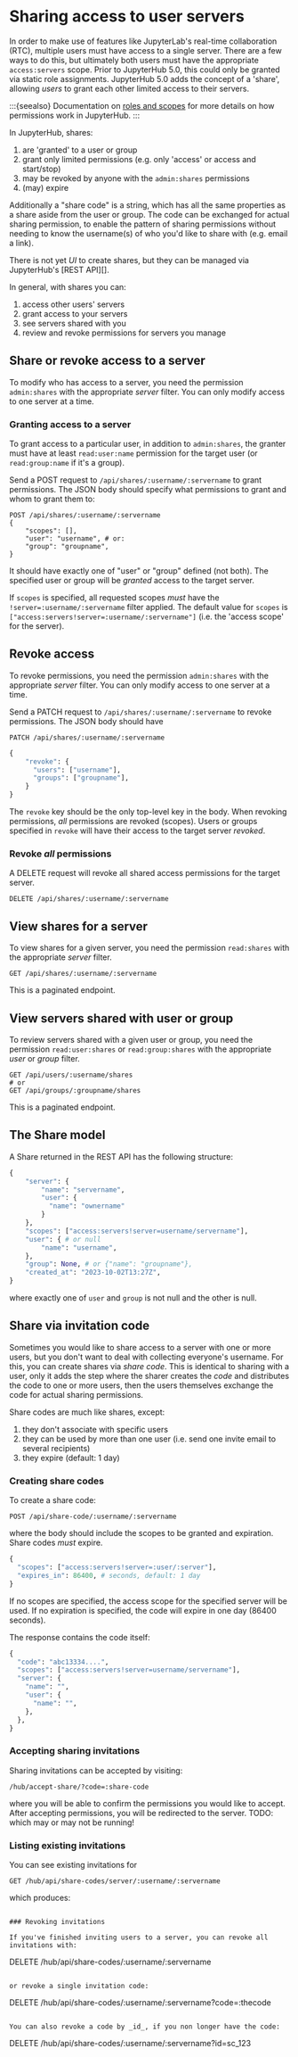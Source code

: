 # Sharing access to user servers

In order to make use of features like JupyterLab's real-time collaboration (RTC), multiple users must have access to a single server.
There are a few ways to do this, but ultimately both users must have the appropriate `access:servers` scope.
Prior to JupyterHub 5.0, this could only be granted via static role assignments.
JupyterHub 5.0 adds the concept of a 'share', allowing _users_ to grant each other limited access to their servers.

:::{seealso}
Documentation on [roles and scopes](rbac) for more details on how permissions work in JupyterHub.
:::

In JupyterHub, shares:

1. are 'granted' to a user or group
2. grant only limited permissions (e.g. only 'access' or access and start/stop)
3. may be revoked by anyone with the `admin:shares` permissions
4. (may) expire

Additionally a "share code" is a string, which has all the same properties as a share aside from the user or group.
The code can be exchanged for actual sharing permission, to enable the pattern of sharing permissions without needing to know the username(s) of who you'd like to share with (e.g. email a link).

There is not yet _UI_ to create shares, but they can be managed via JupyterHub's [REST API][].

In general, with shares you can:

1. access other users' servers
2. grant access to your servers
3. see servers shared with you
4. review and revoke permissions for servers you manage

## Share or revoke access to a server

To modify who has access to a server, you need the permission `admin:shares` with the appropriate _server_ filter.
You can only modify access to one server at a time.

### Granting access to a server

To grant access to a particular user, in addition to `admin:shares`, the granter must have at least `read:user:name` permission for the target user (or `read:group:name` if it's a group).

Send a POST request to `/api/shares/:username/:servername` to grant permissions.
The JSON body should specify what permissions to grant and whom to grant them to:

```
POST /api/shares/:username/:servername
{
    "scopes": [],
    "user": "username", # or:
    "group": "groupname",
}
```

It should have exactly one of "user" or "group" defined (not both).
The specified user or group will be _granted_ access to the target server.

If `scopes` is specified, all requested scopes _must_ have the `!server=:username/:servername` filter applied.
The default value for `scopes` is `["access:servers!server=:username/:servername"]` (i.e. the 'access scope' for the server).

## Revoke access

To revoke permissions, you need the permission `admin:shares` with the appropriate _server_ filter.
You can only modify access to one server at a time.

Send a PATCH request to `/api/shares/:username/:servername` to revoke permissions.
The JSON body should have

```
PATCH /api/shares/:username/:servername
```

```python
{
    "revoke": {
      "users": ["username"],
      "groups": ["groupname"],
    }
}
```

The `revoke` key should be the only top-level key in the body.
When revoking permissions, _all_ permissions are revoked (scopes).
Users or groups specified in `revoke` will have their access to the target server _revoked_.

### Revoke _all_ permissions

A DELETE request will revoke all shared access permissions for the target server.

```
DELETE /api/shares/:username/:servername
```

## View shares for a server

To view shares for a given server, you need the permission `read:shares` with the appropriate _server_ filter.

```
GET /api/shares/:username/:servername
```

This is a paginated endpoint.

## View servers shared with user or group

To review servers shared with a given user or group, you need the permission `read:user:shares` or `read:group:shares` with the appropriate _user_ or _group_ filter.

```
GET /api/users/:username/shares
# or
GET /api/groups/:groupname/shares
```

This is a paginated endpoint.

## The Share model

A Share returned in the REST API has the following structure:

```python
{
    "server": {
        "name": "servername",
        "user": {
          "name": "ownername"
        }
    },
    "scopes": ["access:servers!server=username/servername"],
    "user": { # or null
        "name": "username",
    },
    "group": None, # or {"name": "groupname"},
    "created_at": "2023-10-02T13:27Z",
}
```

where exactly one of `user` and `group` is not null and the other is null.

## Share via invitation code

Sometimes you would like to share access to a server with one or more users,
but you don't want to deal with collecting everyone's username.
For this, you can create shares via _share code_.
This is identical to sharing with a user,
only it adds the step where the sharer creates the _code_ and distributes the code to one or more users,
then the users themselves exchange the code for actual sharing permissions.

Share codes are much like shares, except:

1. they don't associate with specific users
2. they can be used by more than one user (i.e. send one invite email to several recipients)
3. they expire (default: 1 day)

### Creating share codes

To create a share code:

```
POST /api/share-code/:username/:servername
```

where the body should include the scopes to be granted and expiration.
Share codes _must_ expire.

```python
{
  "scopes": ["access:servers!server=:user/:server"],
  "expires_in": 86400, # seconds, default: 1 day
}
```

If no scopes are specified, the access scope for the specified server will be used.
If no expiration is specified, the code will expire in one day (86400 seconds).

The response contains the code itself:

```python
{
  "code": "abc13334....",
  "scopes": ["access:servers!server=username/servername"],
  "server": {
    "name": "",
    "user": {
      "name": "",
    },
  },
}
```

### Accepting sharing invitations

Sharing invitations can be accepted by visiting:

```
/hub/accept-share/?code=:share-code
```

where you will be able to confirm the permissions you would like to accept.
After accepting permissions, you will be redirected to the server.
TODO: which may or may not be running!

### Listing existing invitations

You can see existing invitations for

```
GET /hub/api/share-codes/server/:username/:servername
```

which produces:

```

### Revoking invitations

If you've finished inviting users to a server, you can revoke all invitations with:

```

DELETE /hub/api/share-codes/:username/:servername

```

or revoke a single invitation code:

```

DELETE /hub/api/share-codes/:username/:servername?code=:thecode

```

You can also revoke a code by _id_, if you non longer have the code:

```

DELETE /hub/api/share-codes/:username/:servername?id=sc_123

```

```
